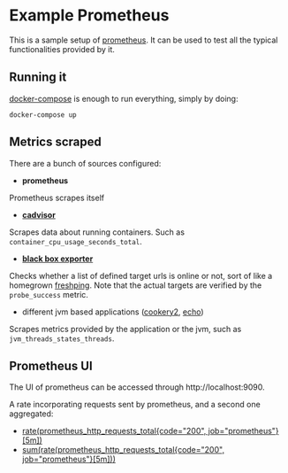 # Example Prometheus

This is a sample setup of [prometheus](https://prometheus.io/). It can be used to test all the typical functionalities provided by it.

## Running it

[docker-compose](https://docs.docker.com/compose/) is enough to run everything, simply by doing:

```
docker-compose up
```

## Metrics scraped

There are a bunch of sources configured:

- **prometheus** 

Prometheus scrapes itself

- [**cadvisor**](https://github.com/google/cadvisor)

Scrapes data about running containers. Such as `container_cpu_usage_seconds_total`.

- [**black box exporter**](https://github.com/prometheus/blackbox_exporter/)

Checks whether a list of defined target urls is online or not, sort of like a homegrown [freshping](https://www.freshworks.com/website-monitoring/). Note that the actual targets are verified by the `probe_success` metric.

- different jvm based applications ([cookery2](https://github.com/sirech/cookery2-backend), [echo](https://github.com/sirech/echo))

Scrapes metrics provided by the application or the jvm, such as `jvm_threads_states_threads`.

## Prometheus UI

The UI of prometheus can be accessed through http://localhost:9090.

A rate incorporating requests sent by prometheus, and a second one aggregated:

- [rate(prometheus_http_requests_total{code="200", job="prometheus"}[5m])](http://localhost:9090/graph?g0.expr=rate(prometheus_http_requests_total%7Bcode%3D%22200%22%2C%20job%3D%22prometheus%22%7D%5B5m%5D)&g0.tab=1&g0.stacked=0&g0.range_input=15m)
- [sum(rate(prometheus_http_requests_total{code="200", job="prometheus"}[5m]))](http://localhost:9090/graph?g0.expr=sum(rate(prometheus_http_requests_total%7Bcode%3D%22200%22%2C%20job%3D%22prometheus%22%7D%5B5m%5D))&g0.tab=1&g0.stacked=0&g0.range_input=15m)
